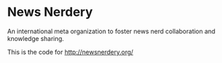 # News Nerdery

An international meta organization to foster news nerd collaboration and knowledge sharing.

This is the code for http://newsnerdery.org/
